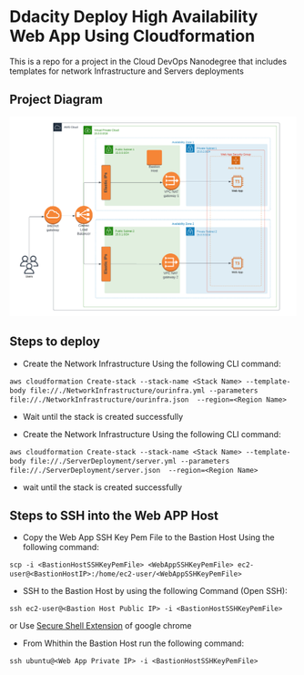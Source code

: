 # Ddacity Deploy High Availability Web App Using Cloudformation
This is a repo for a project in the Cloud DevOps Nanodegree that includes templates for network Infrastructure and Servers deployments

## Project Diagram
![Project Diagram](https://github.com/Moemad-711/udacity-deploy-web-app-cloudformation/blob/main/ProjectDiagram.png) 

## Steps to deploy
- Create the Network Infrastructure Using the following CLI command: 
```console 
aws cloudformation Create-stack --stack-name <Stack Name> --template-body file://./NetworkInfrastructure/ourinfra.yml --parameters file://./NetworkInfrastructure/ourinfra.json  --region=<Region Name>
```
- Wait until the stack is created successfully

- Create the Network Infrastructure Using the following CLI command: 
```console 
aws cloudformation Create-stack --stack-name <Stack Name> --template-body file://./ServerDeployment/server.yml --parameters file://./ServerDeployment/server.json  --region=<Region Name>
```
- wait until the stack is created successfully

## Steps to SSH into the Web APP Host
- Copy the Web App SSH Key Pem File to the Bastion Host Using the following command: 
```console 
scp -i <BastionHostSSHKeyPemFile> <WebAppSSHKeyPemFile> ec2-user@<BastionHostIP>:/home/ec2-user/<WebAppSSHKeyPemFile>
```
- SSH to the Bastion Host by using the following Command (Open SSH):
```console 
ssh ec2-user@<Bastion Host Public IP> -i <BastionHostSSHKeyPemFile>
```
  or Use [Secure Shell Extension](https://chrome.google.com/webstore/detail/secure-shell/iodihamcpbpeioajjeobimgagajmlibd) of google chrome
  
- From Whithin the Bastion Host run the following command:
```console 
ssh ubuntu@<Web App Private IP> -i <BastionHostSSHKeyPemFile>
```
